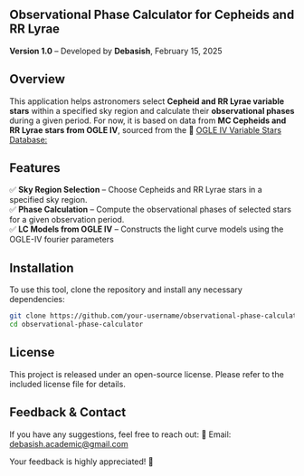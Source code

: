 ## **Observational Phase Calculator for Cepheids and RR Lyrae**

**Version 1.0** – Developed by **Debasish**, February 15, 2025  

## **Overview**  
This application helps astronomers select **Cepheid and RR Lyrae variable stars** within a specified sky region and calculate their **observational phases** during a given period. For now, it is based on data from **MC Cepheids and RR Lyrae stars from OGLE IV**, sourced from the 🔗 [OGLE IV Variable Stars Database:](https://ogledb.astrouw.edu.pl/~ogle/OCVS/)  

## **Features**  
✅ **Sky Region Selection** – Choose Cepheids and RR Lyrae stars in a specified sky region.  
✅ **Phase Calculation** – Compute the observational phases of selected stars for a given observation period.  
✅ **LC Models from OGLE IV** – Constructs the light curve models using the OGLE-IV fourier parameters 

## **Installation**  
To use this tool, clone the repository and install any necessary dependencies:  

```bash
git clone https://github.com/your-username/observational-phase-calculator.git
cd observational-phase-calculator

```
## **License**
This project is released under an open-source license. Please refer to the included license file for details.

## **Feedback & Contact**
If you have any suggestions, feel free to reach out:
📧 Email: debasish.academic@gmail.com

Your feedback is highly appreciated! 🚀
